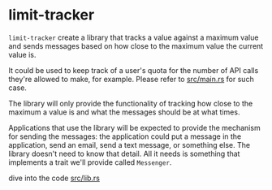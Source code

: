 # limit-tracker

`limit-tracker` create a library that tracks a value against a maximum value
and sends messages based on how close to the maximum value the current value is.

It could be used to keep track of a user's quota for the number
of API calls they're allowed to make, for example.
Please refer to [src/main.rs](./src/main.rs) for such case.

The library will only provide the functionality of
tracking how close to the maximum a value is and what the messages should be at what times.

Applications that use the library will be expected to provide
the mechanism for sending the messages: the application could
put a message in the application, send an email, send a text message,
or something else.
The library doesn't need to know that detail. All it needs is something
that implements a trait we'll provide called `Messenger`. 

dive into the code [src/lib.rs](./src/lib.rs)

